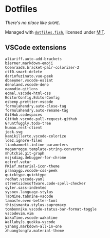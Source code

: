 # Dotfiles

_There's no place like `$HOME`_.

Managed with [`dotfiles.fish`](dotfiles.md), licensed under [MIT](https://opensource.org/licenses/MIT).

## VSCode extensions

```
aliariff.auto-add-brackets
bierner.markdown-emoji
CoenraadS.bracket-pair-colorizer-2
ctf0.smart-delete
dariofuzinato.vue-peek
dbaeumer.vscode-eslint
denoland.vscode-deno
eamodio.gitlens
ecmel.vscode-html-css
EditorConfig.EditorConfig
esbenp.prettier-vscode
formulahendry.auto-close-tag
formulahendry.auto-rename-tag
GitHub.codespaces
GitHub.vscode-pull-request-github
Gruntfuggly.todo-tree
humao.rest-client
jock.svg
kamikillerto.vscode-colorize
ldez.ignore-files
liamhammett.inline-parameters
meganrogge.template-string-converter
mhutchie.git-graph
msjsdiag.debugger-for-chrome
octref.vetur
PKief.material-icon-theme
pranaygp.vscode-css-peek
quicktype.quicktype
redhat.vscode-yaml
streetsidesoftware.code-spell-checker
syler.sass-indented
sysoev.language-stylus
TabNine.tabnine-vscode
tamasfe.even-better-toml
thisismanta.stylus-supremacy
tombonnike.vscode-status-bar-format-toggle
vscodevim.vim
WakaTime.vscode-wakatime
WallabyJs.quokka-vscode
yzhang.markdown-all-in-one
zhuangtongfa.material-theme
```
